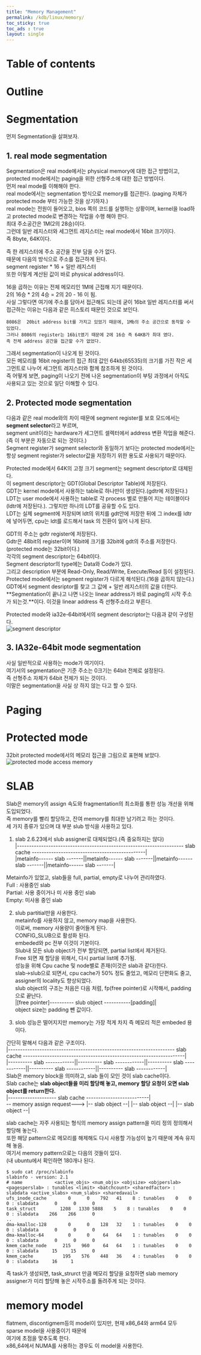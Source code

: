 ```yaml
---
title: "Memory Management"
permalink: /kdb/linux/memory/
toc_sticky: true
toc_ads : true
layout: single
---
```


# Table of contents

# Outline


# Segmentation
먼저 Segmentation을 살펴보자.      

## 1. real mode segmentation
Segmentation은 real mode에서는 physical memory에 대한 접근 방법이고, protected mode에서는 paging을 위한 선형주소에 대한 접근 방법이다.      
먼저 real mode를 이해해야 한다.       
real mode에서는 segmentation 방식으로 memory를 접근한다. (paging 자체가 protected mode 부터 가능한 것을 상기하자.)       
real mode는 전원이 들어오고, bios 쪽의 코드를 실행하는 상황이며, kernel을 load하고 protected mode로 변경하는 작업을 수행 해야 한다.      
최대 주소공간은 1M(2의 28승)이다.      
그런데 일반 레지스터와 세그먼트 레지스터는 real mode에서 16bit 크기이다.       
즉 8byte, 64K이다.        

즉 한 레지스터에 주소 공간을 전부 담을 수가 없다.      
때문에 다음의 방식으로 주소를 접근하게 된다.       
segment register * 16 + 일반 레지스터       
또한 이렇게 계산된 값이 바로 physical address이다.       

16을 곱하는 이유는 전체 메모리인 1M에 근접해 지기 때문이다.       
2의 16승 * 2의 4승 = 2의 20 - 16 이 됨.      
사실 그렇다면 여기에 주소를 담아서 접근해도 되는데 굳이 16bit 일반 레지스터를 써서 접근하는 이유는 다음과 같은 히스토리 때문인 것으로 보인다.      
```
8086은  20bit address bit를 가지고 있었기 때문에, 1Mb의 주소 공간으로 동작할 수 있었다.    
그러나 8086의 register는 16bit였기 때문에 2에 16승 즉 64KB가 최대 였다.        
즉 전체 address 공간을 접근할 수가 없었다.  
```
그래서 segmentation이 나오게 된 것이다.        
모든 메모리를 16bit register의 접근 최대 값인 64kb(65535)의 크기를 가진 작은 세그먼트로 나누어 세그먼트 레지스터와 함께 참조하게 된 것이다.      
즉 어떻게 보면, paging이 나오기 전에 나온 segmentation이 부팅 과정에서 아직도 사용되고 있는 것으로 일단 이해할 수 있다.        

## 2. Protected mode segmentation
다음과  같은 real mode와의 차이 때문에 segment register를 보호 모드에서는 **segment selector**라고 부르며,       
segment unit이라는 hardware가 세그먼트 셀렉터에서 address  변환 작업을 해준다.      
(즉 이 부분은 자동으로 되는 것이다.)       
Segment register가  segment selector와 동일하기 보다는 protected mode에서는 항상 segment register가 selector값을 저장하기 위한 용도로 사용되기 때문이다.       

Protected mode에서 64K의 고정 크기 segment는 segment descriptor로 대체된다.      
이 segment descriptor는 GDT(Global Descriptor Table)에 저장된다.       
GDT는 kernel mode에서 사용하는 table로 하나만이 생성된다.(gdtr에 저장된다.)       
LDT는 user mode에서 사용하는 table로 각 process 별로 만들어 지는 테이블이다(ldtr에 저장된다.). 그렇지만 하나의 LDT를 공유할 수도 있다.         
LDT는 실제 segment에 저장되며 ldt의 위치를 gdt안에 저장한 뒤에 그 index를 ldtr에 넣어두면, cpu는 ldt를 로드해서 task 의 전환이 일어 나게 된다.        

GDT의 주소는 gdtr register에 저장된다.         
Gdtr은 48bit의 register이며 16bit에 크기를 32bit에 gdt의 주소를 저장한다.      
(protected mode는 32bit이다.)       
각각의 segment descriptor는 64bit이다.      
Segment descriptor의 type에는 Data와 Code가 있다.       
그리고 description 부분에 Read-Only, Read/Write, Execute/Read 등이 설정된다.        
Protected mode에서는 segment register가 다르게 해석된다.(16을 곱하지 않는다.)      
GDT에서 segment desriptor를 찾고 그 값에 + 일반 레지스터의 값을 더한다.       
**Segmentation이 끝나고 나면 나오는 linear address가 바로 paging의 시작 주소가 되는것.**이다. 이것을 linear address 즉 선형주소라고 부른다.      

Protected mode와 ia32e-64bit에서의 segment descriptor는 다음과 같이 구성된다.       
![segment descriptor](../../../assets/images/linux_seg_desc.png)

## 3. IA32e-64bit mode segmentation
사실 일반적으로 사용하는 mode가 여기이다.       
여기서의 segmentation은 기준 주소는 0크기는 64bit 전체로 설정된다.      
즉 선형주소 자체가 64bit 전체가 되는 것이다.      
이말은 segmentation을 사실 상 하지 않는 다고 할 수 있다.      

# Paging


# Protected mode
32bit protected mode에서의 메모리 접근을 그림으로 표현해 보았다.       
![protected mode access memory](../../../assets/images/linux_protected_access.png)      



# SLAB
Slab은 memory의 assign 속도와 fragmentation의 최소화를 통한 성능 개선을 위해 도입되었다.    
즉 memory를 빨리 할당하고, 잔여 memory를 최대한 남기려고 하는 것이다.    
세 가지 종류가 있으며 대 부분 slub 방식을 사용하고 있다.    

1. slab
2.6.23에서 slub assigner로 대체되었다.(즉 중요하지는 않다)    
|--------------------------------------------------------------------- slab cache -----------------------------------------------|    
|metainfo------ slab -------||metainfo------ slab -------||metainfo------ slab -------||metainfo------ slab -------|     

Metainfo가 있었고, slab들을 full, partial, empty로 나누어 관리하였다.     
Full : 사용중인 slab    
Partial: 사용 중이거나 미 사용 중인 slab    
Empty: 미사용 중인 slab   

2. slub
partitial만을 사용한다.    
metainfo를 사용하지 않고, memory map을 사용한다.     
이로써, memory 사용량이 줄어들게 된다.     
CONFIG_SLUB으로 활성화 된다.    
embeded와 pc 전부 이것이 기본이다.    
Slub내 모든 slub object가 전부 할당되면, partial list에서 제거된다.     
Free 되면 재 할당을 위해서, 다시 partial list에 추가됨.    
성능을 위해 Cpu cache 및 node별로 존재(이것은 slab과 같다)한다.         
slab->slub으로 되면서, cpu cache가 50% 정도 줄었고, 메모리 단편화도 줄고, assigner의 locality도 향상되었다.        
slub object의 구조는 처음은 다음 처럼, fp(free pointer)로 시작해서, padding으로 끝난다.    
|[free pointer]---------- slub object -----------[padding]|     
object size는 padding 뺀 값이다.    

3. slob
성능은 떨어지지만 memory는 가장 적게 차지 즉 메모리 적은 embeded 용이다.    

간단히 말해서 다음과 같은 구조이다.     
|--------------------------------------------------------------------- slab cache -------------------------------------------------------------------|    
|---------- slab ------------||---------- slab ------------||---------- slab ------------||---------- slab ------------||---------- slab ------------|    
Slab은 memory block을 의미하고, slab 들이 모인 것이 slab cache이다.    
Slab cache는 **slab object들을 미리 할당해 놓고, memory 할당 요청이 오면 slab object를 return한다.**      
                                                        |-------------------- slab cache  --------------------------|    
-- memory assign request--->   |-- slab object --| |-- slab object --| |-- slab object --|     

slab cache는 자주 사용되는 형식의 memory assign pattern을 미리 정의 정의해서 할당해 놓는다.    
또한 해당 pattern으로 메모리를 해제해도 다시 사용할 가능성이 높기 때문에 계속 유지해 놓음.    
여기서 memory pattern으로는 다음의 것들이 있다.    
(내 ubuntu에서 확인하면 180개나 된다.     
```
$ sudo cat /proc/slabinfo
slabinfo - version: 2.1
# name            <active_objs> <num_objs> <objsize> <objperslab> <pagesperslab> : tunables <limit> <batchcount> <sharedfactor> : slabdata <active_slabs> <num_slabs> <sharedavail>
ufs_inode_cache        0      0    792   41    8 : tunables    0    0    0 : slabdata      0      0      0
task_struct         1208   1330 5888    5    8 : tunables    0    0    0 : slabdata    266    266      0
..
dma-kmalloc-128        0      0    128   32    1 : tunables    0    0    0 : slabdata      0      0      0
dma-kmalloc-64         0      0     64   64    1 : tunables    0    0    0 : slabdata      0      0      0
kmem_cache_node      215    960     64   64    1 : tunables    0    0    0 : slabdata     15     15      0
kmem_cache           195    576    448   36    4 : tunables    0    0    0 : slabdata     16     1
```

즉 task가 생성되면, task_strurct 만큼 메모리 할당을 요청하면 slab memory assigner가 미리 할당해 놓은 시작주소를 돌려주게 되는 것이다.    


# memory model
flatmem, discontigmem등의 model이 있지만, 현재 x86_64와 arm64 모두 sparse model을 사용중이기 때문에    
여기에 초점을 맞추도록 한다.      
x86_64에서 NUMA를 사용하는 경우도 이 model을 사용한다.    
